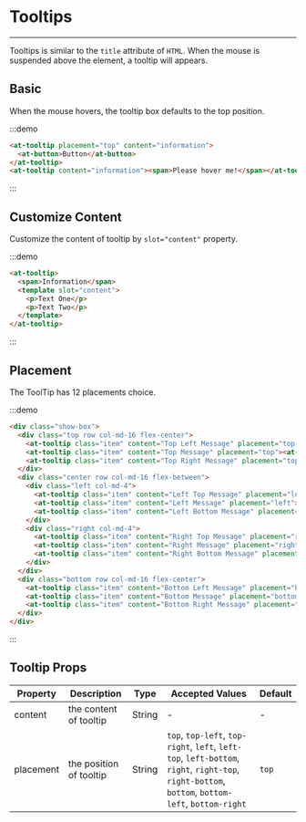 
# Tooltips

----

Tooltips is similar to the `title` attribute of `HTML`. When the mouse is suspended above the element, a tooltip will appears.

## Basic

When the mouse hovers, the tooltip box defaults to the top position.

:::demo
```html
<at-tooltip placement="top" content="information">
  <at-button>Button</at-button>
</at-tooltip>
<at-tooltip content="information"><span>Please hover me!</span></at-tooltip>
```
:::

## Customize Content

Customize the content of tooltip by `slot="content"` property.

:::demo
```html
<at-tooltip>
  <span>Information</span>
  <template slot="content">
    <p>Text One</p>
    <p>Text Two</p>
  </template>
</at-tooltip>
```
:::

## Placement

The ToolTip has 12 placements choice.

:::demo
```html
<div class="show-box">
  <div class="top row col-md-16 flex-center">
    <at-tooltip class="item" content="Top Left Message" placement="top-left"><at-button>Top Left</at-button></at-tooltip>
    <at-tooltip class="item" content="Top Message" placement="top"><at-button>Top</at-button></at-tooltip>
    <at-tooltip class="item" content="Top Right Message" placement="top-right"><at-button>Top Right</at-button></at-tooltip>
  </div>
  <div class="center row col-md-16 flex-between">
    <div class="left col-md-4">
      <at-tooltip class="item" content="Left Top Message" placement="left-top"><at-button>Left Top</at-button></at-tooltip>
      <at-tooltip class="item" content="Left Message" placement="left"><at-button>Left</at-button></at-tooltip>
      <at-tooltip class="item" content="Left Bottom Message" placement="left-bottom"><at-button>Left Bottom</at-button></at-tooltip>
    </div>
    <div class="right col-md-4">
      <at-tooltip class="item" content="Right Top Message" placement="right-top"><at-button>Right Top</at-button></at-tooltip>
      <at-tooltip class="item" content="Right Message" placement="right"><at-button>Right</at-button></at-tooltip>
      <at-tooltip class="item" content="Right Bottom Message" placement="right-bottom"><at-button>Right Bottom</at-button></at-tooltip>
    </div>
  </div>
  <div class="bottom row col-md-16 flex-center">
    <at-tooltip class="item" content="Bottom Left Message" placement="bottom-left"><at-button>Bottom Left</at-button></at-tooltip>
    <at-tooltip class="item" content="Bottom Message" placement="bottom"><at-button>Bottom</at-button></at-tooltip>
    <at-tooltip class="item" content="Bottom Right Message" placement="bottom-right"><at-button>Bottom Right</at-button></at-tooltip>
  </div>
</div>
```
:::

## Tooltip Props

| Property      | Description          | Type      | Accepted Values                           | Default  |
|---------- |-------------- |---------- |--------------------------------  |-------- |
| content | the content of tooltip | String | - | - |
| placement | the position of tooltip | String | `top`, `top-left`, `top-right`, `left`, `left-top`, `left-bottom`, `right`, `right-top`, `right-bottom`, `bottom`, `bottom-left`, `bottom-right` | `top` |

<style lang="scss" scoped>
.at-tooltip {
  & + .at-tooltip {
    margin-left: 16px;
  }
  span {
    font-size: 12px;
  }
  p {
    color: #fff;
    font-size: 12px;
  }
}
.show-box {
  max-width: 600px;

  .at-tooltip + .at-tooltip {
    margin: 0;
  }
}
.top,
.bottom {
  padding: 20px;
  width: 100%;

  .item + .item {
    margin-left: 30px;
  }
}
.center {
  width: 100%;

  .item + .item {
    margin-top: 20px;
  }
}
.left {
  flex-direction: column;
}

.item > span {
  display: inline-block;
  width: 60px;
  height: 32px;
  line-height: 32px;
  background-color: #fff;
  border: 1px solid #ccc;
  border-radius: 4px;
  text-align: center;
  cursor: pointer;
  transition: all .3s;

  &:hover {
    color: #a0c1ff;
    border-color: #a0c1ff;
  }
}
</style>
